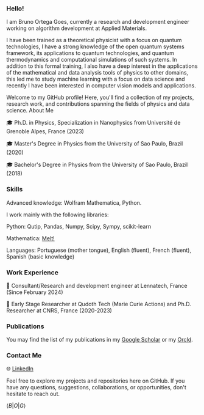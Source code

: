 ### Hello!

I am Bruno Ortega Goes, currently a research and development engineer working on algorithm development at Applied Materials. 

I have been trained as a theoretical physicist with a focus on quantum technologies, I have a strong knowledge of the open quantum systems framework, its applications to quantum technologies, and quantum thermodynamics and computational simulations of such systems. In addition to this formal training, I also have a deep interest in the applications of the mathematical and data analysis tools of physics to other domains, this led me to study machine learning with a focus on data science and recently I have been interested in computer vision models and applications. 

Welcome to my GitHub profile! Here, you'll find a collection of my projects, research work, and contributions spanning the fields of physics and data science.
About Me

🎓 Ph.D. in Physics, Specialization in Nanophysics from Université de Grenoble Alpes, France (2023)

🎓 Master's Degree in Physics from the University of Sao Paulo, Brazil (2020)

🎓 Bachelor's Degree in Physics from the University of Sao Paulo, Brazil (2018) 

### Skills

Advanced knowledge: Wolfram Mathematica, Python.

I work mainly with the following libraries:

Python: Qutip, Pandas, Numpy, Scipy, Sympy, scikit-learn

Mathematica: [Melt!](https://melt1.notion.site/)
        
Languages: Portuguese (mother tongue), English (fluent), French (fluent), Spanish (basic knowledge)

### Work Experience

💼 Consultant/Research and development engineer at Lennatech, France (Since February 2024)

💼 Early Stage Researcher at Qudoth Tech (Marie Curie Actions) and Ph.D. Researcher at CNRS, France (2020-2023)


### Publications 

You may find the list of my publications in my [Google Scholar](https://scholar.google.com/citations?hl=fr&user=Hq4mgYkAAAAJ) or my [OrcId](https://orcid.org/0000-0001-9447-3930).

### Contact Me

🌐 [LinkedIn](https://www.linkedin.com/in/bruno-o-goes/)

Feel free to explore my projects and repositories here on GitHub. If you have any questions, suggestions, collaborations, or opportunities, don't hesitate to reach out. 

$\langle B| O|G\rangle$
